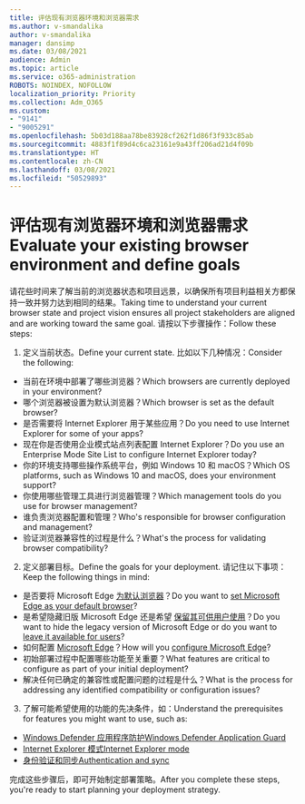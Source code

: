 ```yaml
---
title: 评估现有浏览器环境和浏览器需求
ms.author: v-smandalika
author: v-smandalika
manager: dansimp
ms.date: 03/08/2021
audience: Admin
ms.topic: article
ms.service: o365-administration
ROBOTS: NOINDEX, NOFOLLOW
localization_priority: Priority
ms.collection: Adm_O365
ms.custom:
- "9141"
- "9005291"
ms.openlocfilehash: 5b03d188aa78be83928cf262f1d86f3f933c85ab
ms.sourcegitcommit: 4883f1f89d4c6ca23161e9a43ff206ad21d4f09b
ms.translationtype: HT
ms.contentlocale: zh-CN
ms.lasthandoff: 03/08/2021
ms.locfileid: "50529893"
---
```

# <a name="evaluate-your-existing-browser-environment-and-define-goals"></a><span data-ttu-id="f3e60-102">评估现有浏览器环境和浏览器需求</span><span class="sxs-lookup"><span data-stu-id="f3e60-102">Evaluate your existing browser environment and define goals</span></span>

<span data-ttu-id="f3e60-103">请花些时间来了解当前的浏览器状态和项目远景，以确保所有项目利益相关方都保持一致并努力达到相同的结果。</span><span class="sxs-lookup"><span data-stu-id="f3e60-103">Taking time to understand your current browser state and project vision ensures all project stakeholders are aligned and are working toward the same goal.</span></span> <span data-ttu-id="f3e60-104">请按以下步骤操作：</span><span class="sxs-lookup"><span data-stu-id="f3e60-104">Follow these steps:</span></span>

1. <span data-ttu-id="f3e60-105">定义当前状态。</span><span class="sxs-lookup"><span data-stu-id="f3e60-105">Define your current state.</span></span> <span data-ttu-id="f3e60-106">比如以下几种情况：</span><span class="sxs-lookup"><span data-stu-id="f3e60-106">Consider the following:</span></span>
- <span data-ttu-id="f3e60-107">当前在环境中部署了哪些浏览器？</span><span class="sxs-lookup"><span data-stu-id="f3e60-107">Which browsers are currently deployed in your environment?</span></span>
- <span data-ttu-id="f3e60-108">哪个浏览器被设置为默认浏览器？</span><span class="sxs-lookup"><span data-stu-id="f3e60-108">Which browser is set as the default browser?</span></span>
- <span data-ttu-id="f3e60-109">是否需要将 Internet Explorer 用于某些应用？</span><span class="sxs-lookup"><span data-stu-id="f3e60-109">Do you need to use Internet Explorer for some of your apps?</span></span>
- <span data-ttu-id="f3e60-110">现在你是否使用企业模式站点列表配置 Internet Explorer？</span><span class="sxs-lookup"><span data-stu-id="f3e60-110">Do you use an Enterprise Mode Site List to configure Internet Explorer today?</span></span>
- <span data-ttu-id="f3e60-111">你的环境支持哪些操作系统平台，例如 Windows 10 和 macOS？</span><span class="sxs-lookup"><span data-stu-id="f3e60-111">Which OS platforms, such as Windows 10 and macOS, does your environment support?</span></span>
- <span data-ttu-id="f3e60-112">你使用哪些管理工具进行浏览器管理？</span><span class="sxs-lookup"><span data-stu-id="f3e60-112">Which management tools do you use for browser management?</span></span>
- <span data-ttu-id="f3e60-113">谁负责浏览器配置和管理？</span><span class="sxs-lookup"><span data-stu-id="f3e60-113">Who's responsible for browser configuration and management?</span></span>
- <span data-ttu-id="f3e60-114">验证浏览器兼容性的过程是什么？</span><span class="sxs-lookup"><span data-stu-id="f3e60-114">What's the process for validating browser compatibility?</span></span>
2. <span data-ttu-id="f3e60-115">定义部署目标。</span><span class="sxs-lookup"><span data-stu-id="f3e60-115">Define the goals for your deployment.</span></span> <span data-ttu-id="f3e60-116">请记住以下事项：</span><span class="sxs-lookup"><span data-stu-id="f3e60-116">Keep the following things in mind:</span></span>
- <span data-ttu-id="f3e60-117">是否要将 Microsoft Edge [为默认浏览器](https://docs.microsoft.com/DeployEdge/edge-default-browser)？</span><span class="sxs-lookup"><span data-stu-id="f3e60-117">Do you want to [set Microsoft Edge as your default browser](https://docs.microsoft.com/DeployEdge/edge-default-browser)?</span></span>
- <span data-ttu-id="f3e60-118">是希望隐藏旧版 Microsoft Edge 还是希望 [保留其可供用户使用](https://docs.microsoft.com/DeployEdge/microsoft-edge-sysupdate-access-old-edge)？</span><span class="sxs-lookup"><span data-stu-id="f3e60-118">Do you want to hide the legacy version of Microsoft Edge or do you want to [leave it available for users](https://docs.microsoft.com/DeployEdge/microsoft-edge-sysupdate-access-old-edge)?</span></span>
- <span data-ttu-id="f3e60-119">如何配置 [Microsoft Edge](https://docs.microsoft.com/DeployEdge/configure-microsoft-edge)？</span><span class="sxs-lookup"><span data-stu-id="f3e60-119">How will you [configure Microsoft Edge](https://docs.microsoft.com/DeployEdge/configure-microsoft-edge)?</span></span>
- <span data-ttu-id="f3e60-120">初始部署过程中配置哪些功能至关重要？</span><span class="sxs-lookup"><span data-stu-id="f3e60-120">What features are critical to configure as part of your initial deployment?</span></span>
- <span data-ttu-id="f3e60-121">解决任何已确定的兼容性或配置问题的过程是什么？</span><span class="sxs-lookup"><span data-stu-id="f3e60-121">What is the process for addressing any identified compatibility or configuration issues?</span></span>
3. <span data-ttu-id="f3e60-122">了解可能希望使用的功能的先决条件，如：</span><span class="sxs-lookup"><span data-stu-id="f3e60-122">Understand the prerequisites for features you might want to use, such as:</span></span>
- [<span data-ttu-id="f3e60-123">Windows Defender 应用程序防护</span><span class="sxs-lookup"><span data-stu-id="f3e60-123">Windows Defender Application Guard</span></span>](https://docs.microsoft.com/windows/security/threat-protection/microsoft-defender-application-guard/reqs-md-app-guard)
- [<span data-ttu-id="f3e60-124">Internet Explorer 模式</span><span class="sxs-lookup"><span data-stu-id="f3e60-124">Internet Explorer mode</span></span>](https://docs.microsoft.com/DeployEdge/edge-ie-mode)
- [<span data-ttu-id="f3e60-125">身份验证和同步</span><span class="sxs-lookup"><span data-stu-id="f3e60-125">Authentication and sync</span></span>](https://docs.microsoft.com/DeployEdge/microsoft-edge-security-identity)

<span data-ttu-id="f3e60-126">完成这些步骤后，即可开始制定部署策略。</span><span class="sxs-lookup"><span data-stu-id="f3e60-126">After you complete these steps, you're ready to start planning your deployment strategy.</span></span>
